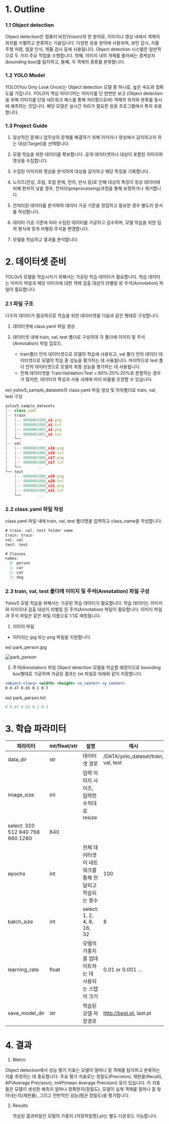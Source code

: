 # 1. Outline

### 1.1 Object detection

Object detection은 컴퓨터 비전(Vision)의 한 분야로, 이미지나 영상 내에서 객체의 위치를 식별하고 분류하는 기술입니다. 
다양한 응용 분야에 사용되며, 보안 감시, 자율 주행 차량, 얼굴 인식, 제품 검사 등에 사용됩니다. 
Object detection 시스템은 일반적으로 두 가지 주요 작업을 수행합니다. 
첫째, 이미지 내의 개체를 둘러싸는 경계상자(bounding box)를 탐지하고, 둘째, 각 객체의 종류를 분류합니다.

### 1.2 YOLO Model

YOLO(You Only Look Once)는 Object detection 모델 중 하나로, 높은 속도와 정확도를 가집니다. YOLO의 핵심 아이디어는 이미지를 단 한번만 보고 (Object detection을 위해 이미지를 단일 네트워크 패스를 통해 처리함으로써) 객체의 위치와 분류를 동시에 예측하는 것입니다. 해당 모델은 실시간 처리가 필요한 응용 프로그램에서 특히 유용합니다.

### 1.3 Project Guide
1. 일상적인 문제나 업무상의 문제를 해결하기 위해 이미지나 영상에서 감지하고자 하는 대상(Target)을 선택합니다.

2. 모델 학습을 위한 데이터를 확보합니다. 공개 데이터셋이나 대상이 포함된 이미지와 영상을 수집합니다.

3. 수집된 이미지와 영상을 분석하여 대상을 감지하고 해당 특징을 기록합니다.

4. 노이즈(잔상, 흐림, 초점 문제, 먼지, 반사 등)로 인해 대상의 특징이 정상 데이터에 비해 현저히 낮을 경우, 전처리(preprocessing)과정을 통해 보정하거나 제거합니다.

5. 전처리된 데이터를 분석하여 데이터 가공 기준을 정립하고 필요한 경우 별도의 문서를 작성합니다.

6. 데이터 가공 기준에 따라 수집된 데이터를 가공하고 검수하며, 모델 학습을 위한 입력 형식에 맞게 라벨링 주석을 변경합니다.

7. 모델을 학습하고 결과를 분석합니다.

# 2. 데이터셋 준비

YOLOv5 모델을 학습시키기 위해서는 가공된 학습 데이터가 필요합니다. 
학습 데이터는 이미지 파일과 해당 이미지에 대한 객체 검출 대상이 라벨링 된 주석(Annotation) 파일이 필요합니다.

### 2.1 파일 구조

다수의 데이터가 필요하므로 학습을 위한 데이터셋을 다음과 같은 형태로 구성합니다.

1. 데이터셋에 class.yaml 파일 생성
2. 데이터셋 내에 train, val, test 폴더로 구성하여 각 폴더에 이미지 및 주석(Annotation) 파일 업로드.

   - train폴더 안의 데이터셋으로 모델의 학습에 사용되고, val 폴더 안의 데이터 데이터셋으로 모델의 학습 중 성능을 평가하는 데 사용됩니다. 마지막으로 test 폴더 안의 데이터셋으로 모델의 최종 성능을 평가하는 데 사용됩니다.
   - 전체 데이터셋을 Train:Validation:Test = 60%:20%:20%로 분할하는 경우가 많지만, 데이터의 특성과 사용 사례에 따라 비율을 조정할 수 있습니다.

ex) yolov5_sample_datasets의 class.yaml 파일 생성 및 하위폴더로 train, val, test 구성
```jsx
yolov5_sample_datasets
|-- class.yaml
|-- train 
|   |-- 0000001000_v1.png
|   |-- 0000001000_v1.txt
|   |-- 0000001001_v2.png
|   |-- 0000001001_v2.txt
|   └──       ...
|-- val
|   |-- 0000001000_v16.png
|   |-- 0000001000_v16.txt
|   |-- 0000001000_v17.png
|   |-- 0000001000_v17.txt 
|   └──       ...
└── test
    |-- 0000001000_v20.png
    |-- 0000001000_v20.txt
    |-- 0000001000_v21.png
    |-- 0000001000_v21.txt
    └──       ...
```
### 2.2 class.yaml 파일 작성
   class.yaml 파일 내에 train, val, test 폴더명을 입력하고 class_name을 작성합니다.
```jsx
# train, val, test folder name
train: train
val: val
test: test

# Classes
names:
  0: person
  1: car
  2: cat
  3: dog
```

### 2.3 train, val, test 폴더에 이미지 및 주석(Annotation) 파일 구성

Yolov5 모델 학습을 위해서는 가공된 학습 데이터가 필요합니다. 학습 데이터는 이미지와 이미지내 검출 대상이 라벨링 된 주석(Annotation) 파일이 필요합니다. 이미지 파일과 주석 파일은 같은 파일 이름으로 1:1로 매칭됩니다.

1. 이미지 파일

- 이미지는 jpg 또는 png 파일을 지원합니다.

ex) park_person.jpg

![park_person](../images/park_person.png)

2. 주석(Annotation) 파일
Object detection 모델을 학습할 예정이므로 bounding box형태로 가공하며 가공된 결과는 txt 파일로 아래와 같이 저장합니다.

```jsx
<object-class> <width> <height> <x_center> <y_center> 
0 0.47 0.65 0.1 0.3
```

ex) park_person.txt

```jsx
0 0.47 0.65 0.1 0.3
```

# 3. 학습 파라미터

| 파라미터 | int/float/str | 설명 | 예시 |
| --- | --- | --- | --- |
| data_dir | str | 데이터셋 경로  | /DATA/yolo_dataset/train, val, test |
| image_size | int | 입력 이미지 사이즈, 입력한 수치대로 resize
select: 320 512 640 768 960 1280 | 640 |
| epochs | int | 전체 데이터셋이 네트워크를 통해 전달되고 학습되는 횟수 | 100 |
| batch_size | int | select: 1, 2, 4, 8, 16, 32 | 8 |
| learning_rate | float | 모델의 가중치를 업데이트하는 데 사용되는 스텝의 크기 |  0.01 or 0.001 … |
| save_model_dir | str | 학습된 모델 저장경로 | http://best.pt, last.pt |

# 4. 결과

1. Metric

Object detection에서 성능 평가 지표는 모델이 얼마나 잘 객체를 탐지하고 분류하는지를 측정하는 데 중요합니다. 주요 평가 지표로는 정밀도(Precision), 재현율(Recall), AP(Average Precision), mAP(mean Average Precision) 등이 있습니다. 이 지표들은 모델이 생성한 예측이 얼마나 정확한지(정밀도), 모델이 실제 객체를 얼마나 잘 찾아내는지(재현율), 그리고 전반적인 성능(평균 정밀도)을 평가합니다.

2. Results

      학습된 결과파일인 모델의 가중치 {저장파일명}.pt는 별도 다운로드 가능합니다.